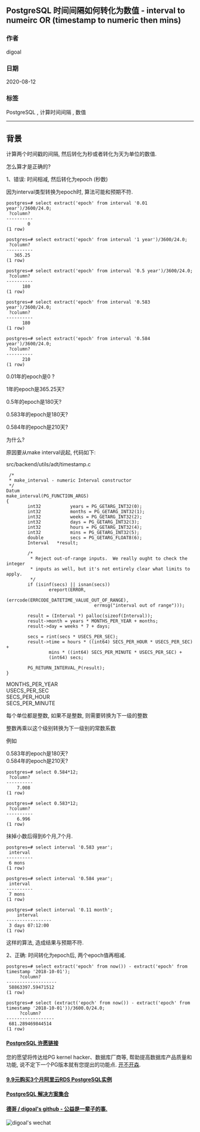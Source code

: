 ## PostgreSQL 时间间隔如何转化为数值 - interval to numeirc OR (timestamp to numeric then mins)    
        
### 作者        
digoal        
        
### 日期        
2020-08-12        
        
### 标签        
PostgreSQL , 计算时间间隔 , 数值     
        
----        
        
## 背景        
计算两个时间戳的间隔, 然后转化为秒或者转化为天为单位的数值.     
    
怎么算才是正确的?    
    
1、错误: 时间相减, 然后转化为epoch (秒数)    
    
因为interval类型转换为epoch时, 算法可能和预期不符.     
    
```    
postgres=# select extract('epoch' from interval '0.01 year')/3600/24.0;    
 ?column?     
----------    
        0    
(1 row)    
    
postgres=# select extract('epoch' from interval '1 year')/3600/24.0;    
 ?column?     
----------    
   365.25    
(1 row)    
    
postgres=# select extract('epoch' from interval '0.5 year')/3600/24.0;    
 ?column?     
----------    
      180    
(1 row)    
    
postgres=# select extract('epoch' from interval '0.583 year')/3600/24.0;    
 ?column?     
----------    
      180    
(1 row)    
    
postgres=# select extract('epoch' from interval '0.584 year')/3600/24.0;    
 ?column?     
----------    
      210    
(1 row)    
```    
    
0.01年的epoch是0 ?    
    
1年的epoch是365.25天?    
    
0.5年的epoch是180天?    
    
0.583年的epoch是180天?    
    
0.584年的epoch是210天?    
    
为什么?    
    
原因要从make interval说起, 代码如下:     
    
src/backend/utils/adt/timestamp.c    
    
    
```    
 /*    
 * make_interval - numeric Interval constructor    
 */    
Datum    
make_interval(PG_FUNCTION_ARGS)    
{    
        int32           years = PG_GETARG_INT32(0);    
        int32           months = PG_GETARG_INT32(1);    
        int32           weeks = PG_GETARG_INT32(2);    
        int32           days = PG_GETARG_INT32(3);    
        int32           hours = PG_GETARG_INT32(4);    
        int32           mins = PG_GETARG_INT32(5);    
        double          secs = PG_GETARG_FLOAT8(6);    
        Interval   *result;    
    
        /*    
         * Reject out-of-range inputs.  We really ought to check the integer    
         * inputs as well, but it's not entirely clear what limits to apply.    
         */    
        if (isinf(secs) || isnan(secs))    
                ereport(ERROR,    
                                (errcode(ERRCODE_DATETIME_VALUE_OUT_OF_RANGE),    
                                 errmsg("interval out of range")));    
    
        result = (Interval *) palloc(sizeof(Interval));    
        result->month = years * MONTHS_PER_YEAR + months;    
        result->day = weeks * 7 + days;    
    
        secs = rint(secs * USECS_PER_SEC);    
        result->time = hours * ((int64) SECS_PER_HOUR * USECS_PER_SEC) +    
                mins * ((int64) SECS_PER_MINUTE * USECS_PER_SEC) +    
                (int64) secs;    
    
        PG_RETURN_INTERVAL_P(result);    
}    
```    
    
MONTHS_PER_YEAR    
USECS_PER_SEC    
SECS_PER_HOUR    
SECS_PER_MINUTE    
    
每个单位都是整数, 如果不是整数, 则需要转换为下一级的整数    
    
整数再乘以这个级别转换为下一级别的常数系数    
    
例如    
    
0.583年的epoch是180天?    
0.584年的epoch是210天?    
    
```    
postgres=# select 0.584*12;    
 ?column?     
----------    
    7.008    
(1 row)    
    
postgres=# select 0.583*12;    
 ?column?     
----------    
    6.996    
(1 row)    
```    
    
抹掉小数后得到6个月,7个月.      
    
```    
postgres=# select interval '0.583 year';    
 interval     
----------    
 6 mons    
(1 row)    
    
postgres=# select interval '0.584 year';    
 interval     
----------    
 7 mons    
(1 row)    
    
postgres=# select interval '0.11 month';    
    interval         
-----------------    
 3 days 07:12:00    
(1 row)    
```    
    
这样的算法, 造成结果与预期不符.    
    
    
    
2、正确: 时间转化为epoch后, 两个epoch值再相减.    
    
```    
postgres=# select extract('epoch' from now()) - extract('epoch' from timestamp '2018-10-01');    
     ?column?          
-------------------    
 58863397.59471512    
(1 row)    
    
postgres=# select (extract('epoch' from now()) - extract('epoch' from timestamp '2018-10-01'))/3600.0/24.0;    
     ?column?         
------------------    
 681.289469844514    
(1 row)    
```    
    
    
  
  
  
  
  
  
  
  
  
  
  
  
  
  
  
  
  
  
  
  
  
  
  
  
  
  
  
  
  
  
  
  
  
  
  
  
  
  
  
  
  
  
  
#### [PostgreSQL 许愿链接](https://github.com/digoal/blog/issues/76 "269ac3d1c492e938c0191101c7238216")
您的愿望将传达给PG kernel hacker、数据库厂商等, 帮助提高数据库产品质量和功能, 说不定下一个PG版本就有您提出的功能点. [开不开森](https://github.com/digoal/blog/issues/76 "269ac3d1c492e938c0191101c7238216").  
  
  
#### [9.9元购买3个月阿里云RDS PostgreSQL实例](https://www.aliyun.com/database/postgresqlactivity "57258f76c37864c6e6d23383d05714ea")
  
  
#### [PostgreSQL 解决方案集合](https://yq.aliyun.com/topic/118 "40cff096e9ed7122c512b35d8561d9c8")
  
  
#### [德哥 / digoal's github - 公益是一辈子的事.](https://github.com/digoal/blog/blob/master/README.md "22709685feb7cab07d30f30387f0a9ae")
  
  
![digoal's wechat](../pic/digoal_weixin.jpg "f7ad92eeba24523fd47a6e1a0e691b59")
  
